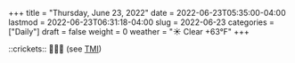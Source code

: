 +++
title = "Thursday, June 23, 2022"
date = 2022-06-23T05:35:00-04:00
lastmod = 2022-06-23T06:31:18-04:00
slug = 2022-06-23
categories = ["Daily"]
draft = false
weight = 0
weather = "☀️ Clear +63°F"
+++

::crickets:: 🦗🦗🦗 (see [TMI](/2022/tmi))

[//]: # "Exported with love from a post written in Org mode"
[//]: # "- https://github.com/kaushalmodi/ox-hugo"

